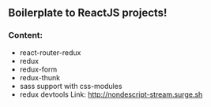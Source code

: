 ## Boilerplate to ReactJS projects!

### Content:
* react-router-redux
* redux
* redux-form
* redux-thunk
* sass support with css-modules
* redux devtools
Link: http://nondescript-stream.surge.sh
